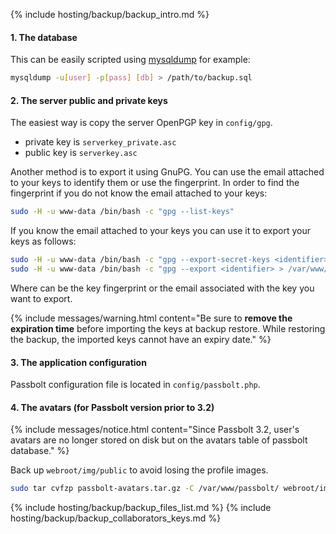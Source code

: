 {% include hosting/backup/backup_intro.md %}


#### 1. The database

This can be easily scripted using [mysqldump](https://mariadb.com/kb/en/mariadb/mysqldump/) for example:

```bash
mysqldump -u[user] -p[pass] [db] > /path/to/backup.sql
```

#### 2. The server public and private keys

The easiest way is copy the server OpenPGP key in `config/gpg`.

 * private key is `serverkey_private.asc`
 * public key is `serverkey.asc`

Another method is to export it using GnuPG. You can use the email attached to your keys to identify them or use the fingerprint.
In order to find the fingerprint if you do not know the email attached to your keys:

```bash
sudo -H -u www-data /bin/bash -c "gpg --list-keys"
```

If you know the email attached to your keys you can use it to export your keys as follows:

```bash
sudo -H -u www-data /bin/bash -c "gpg --export-secret-keys <identifier> > /var/www/passbolt/config/gpg/private.asc" www-data
sudo -H -u www-data /bin/bash -c "gpg --export <identifier> > /var/www/passbolt/config/gpg/public.asc" www-data
```
Where <identifier> can be the key fingerprint or the email associated with the key you want to export.

{% include messages/warning.html
    content="Be sure to **remove the expiration time** before importing the keys at backup restore. While restoring the backup, the imported keys cannot have an expiry date."
%}

#### 3. The application configuration

Passbolt configuration file is located in `config/passbolt.php`.

#### 4. The avatars (for Passbolt version prior to 3.2)

{% include messages/notice.html
    content="Since Passbolt 3.2, user's avatars are no longer stored on disk but on the avatars table of passbolt database."
%}

Back up `webroot/img/public` to avoid losing the profile images.

```bash
sudo tar cvfzp passbolt-avatars.tar.gz -C /var/www/passbolt/ webroot/img/avatar
```

{% include hosting/backup/backup_files_list.md %}
{% include hosting/backup/backup_collaborators_keys.md %}